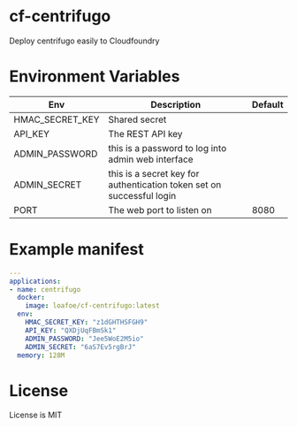 # cf-centrifugo
Deploy centrifugo easily to Cloudfoundry

# Environment Variables

| Env | Description | Default  |
|-----|-------------|----------|
| HMAC_SECRET_KEY | Shared secret | |
| API_KEY | The REST API key ||
| ADMIN_PASSWORD | this is a password to log into admin web interface | |
| ADMIN_SECRET | this is a secret key for authentication token set on successful login ||
| PORT | The web port to listen on | 8080 |

# Example manifest

```yaml
---
applications:
- name: centrifugo
  docker:
    image: loafoe/cf-centrifugo:latest
  env:
    HMAC_SECRET_KEY: "z1dGHTHSFGH9"
    API_KEY: "QXDjUqFBmSk1"
    ADMIN_PASSWORD: "Jee5WoE2M5io"
    ADMIN_SECRET: "6aS7Ev5rgBrJ"
  memory: 128M
```

# License

License is MIT
